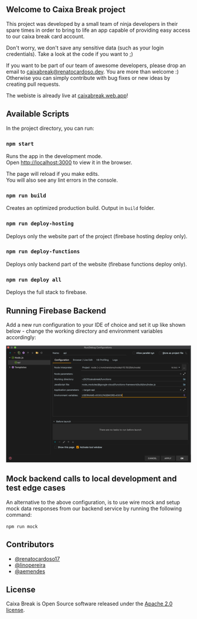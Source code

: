 ## Welcome to Caixa Break project

This project was developed by a small team of ninja developers in their spare times in order to bring to life
an app capable of providing easy access to our caixa break card account.

Don't worry, we don't save any sensitive data (such as your login credentials).
Take a look at the code if you want to ;)

If you want to be part of our team of awesome developers, please drop an
email to [caixabreak@renatocardoso.dev](mailto:caixabreak@renatocardoso.dev). You are more than welcome :)
Otherwise you can simply contribute with bug fixes or new ideas by creating pull requests.

The webiste is already live at [caixabreak.web.app](https://caixabreak.web.app/)!

## Available Scripts

In the project directory, you can run:

### `npm start`

Runs the app in the development mode.<br />
Open [http://localhost:3000](http://localhost:3000) to view it in the browser.

The page will reload if you make edits.<br />
You will also see any lint errors in the console.

### `npm run build`

Creates an optimized production build. Output in `build` folder.

### `npm run deploy-hosting`

Deploys only the website part of the project (firebase hosting deploy only).

### `npm run deploy-functions`

Deploys only backend part of the website (firebase functions deploy only).

### `npm run deploy all`

Deploys the full stack to firebase.

## Running Firebase Backend

Add a new run configuration to your IDE of choice and set it up like shown below -
change the working directory and environment variables accordingly:

![](./tools/images/api-intellij.png)

## Mock backend calls to local development and test edge cases

An alternative to the above configuration, is to use wire mock and setup mock data responses
from our backend service by running the following command:

`npm run mock`

## Contributors

* [@renatocardoso17](https://github.com/renatocardoso17)
* [@linopereira](https://github.com/linopereira)
* [@aemendes](https://github.com/aemendes)

## License
Caixa Break is Open Source software released under the [Apache 2.0 license](https://www.apache.org/licenses/LICENSE-2.0.html).